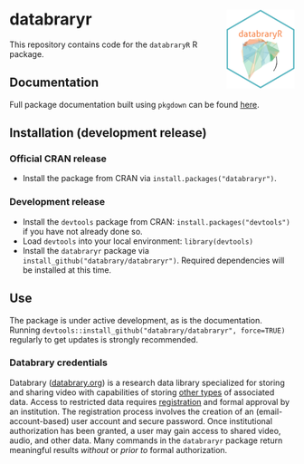 # databraryr <img src="man/figures/logo.png" align="right" height="139" alt="" />

This repository contains code for the `databraryR` R package.

## Documentation

Full package documentation built using `pkgdown` can be found [here](https://databrary.github.io/databraryr).

## Installation (development release)

### Official CRAN release

- Install the package from CRAN via `install.packages("databraryr")`.

### Development release

- Install the `devtools` package from CRAN: `install.packages("devtools")` if you have not already done so.
- Load `devtools` into your local environment: `library(devtools)`
- Install the `databraryr` package via `install_github("databrary/databraryr")`. Required dependencies will be installed at this time.

## Use

The package is under active development, as is the documentation.
Running `devtools::install_github("databrary/databraryr", force=TRUE)` regularly to get updates is strongly recommended.

### Databrary credentials

Databrary ([databrary.org](https://databrary.org)) is a research data library specialized for storing and sharing video with capabilities of storing [other types](https://nyu.databrary.org/asset/formats) of associated data.
Access to restricted data requires [registration](https://databrary.org/register) and formal approval by an institution.
The registration process involves the creation of an (email-account-based) user account and secure password.
Once institutional authorization has been granted, a user may gain access to shared video, audio, and other data.
Many commands in the `databraryr` package return meaningful results *without* or *prior to* formal authorization.
